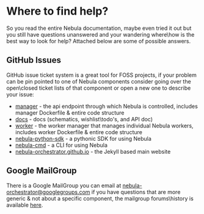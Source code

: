 # Where to find help?

So you read the entire Nebula documentation, maybe even tried it out but you still have questions unanswered and your wandering where\how is the best way to look for help? 
Attached below are some of possible answers.


## GitHub Issues

GitHub issue ticket system is a great tool for FOSS projects, if your problem can be pin pointed to one of Nebula components consider going over the open\closed ticket lists of that component or open a new one to describe your issue:

* [manager](https://github.com/nebula-orchestrator/worker/issues) - the api endpoint through which Nebula is controlled, includes manager Dockerfile & entire code structure
* [docs](https://github.com/nebula-orchestrator/docs/issues) - docs (schematics, wishlist\todo's, and API doc)
* [worker](https://github.com/nebula-orchestrator/manager/issues) - the worker manager that manages individual Nebula workers, includes worker Dockerfile & entire code structure
* [nebula-python-sdk](https://github.com/nebula-orchestrator/nebula-python-sdk/issues) - a pythonic SDK for using Nebula
* [nebula-cmd](https://github.com/nebula-orchestrator/nebula-cmd/issues) - a CLI for using Nebula
* [nebula-orchestrator.github.io](https://github.com/nebula-orchestrator/nebula-orchestrator.github.io/issues) - the Jekyll based main website


## Google MailGroup

There is a Google MailGroup you can email at [nebula-orchestrator@googlegroups.com](mailto:nebula-orchestrator@googlegroups.com) if you have questions that are more generic & not about a specific component, the mailgroup forums\history is available [here](https://groups.google.com/d/forum/nebula-orchestrator).

 